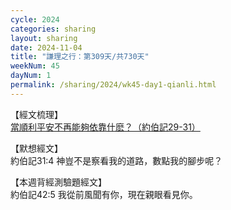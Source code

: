 ```yaml
---
cycle: 2024
categories: sharing
layout: sharing
date: 2024-11-04
title: "謙理之行：第309天/共730天"
weekNum: 45
dayNum: 1
permalink: /sharing/2024/wk45-day1-qianli.html
---
```


【經文梳理】  
<a href="https://youtu.be/LUgmfMZJzXk" target="_blank">當順利平安不再能夠依靠什麽？（約伯記29-31）</a>

【默想經文】  
約伯記31:4 神豈不是察看我的道路，數點我的腳步呢？

【本週背經測驗題經文】  
約伯記42:5 我從前風聞有你，現在親眼看見你。
